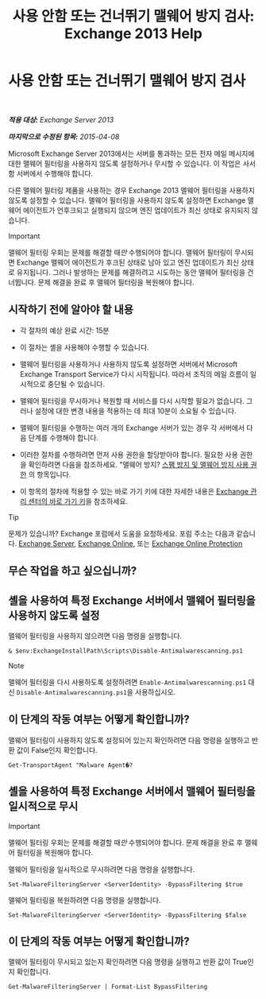 ﻿---
title: '사용 안함 또는 건너뛰기 맬웨어 방지 검사: Exchange 2013 Help'
TOCTitle: 사용 안함 또는 건너뛰기 맬웨어 방지 검사
ms:assetid: 6725c74b-b3ef-4259-9337-c739e9bf7b5d
ms:mtpsurl: https://technet.microsoft.com/ko-kr/library/JJ150526(v=EXCHG.150)
ms:contentKeyID: 50483371
ms.date: 05/22/2018
mtps_version: v=EXCHG.150
ms.translationtype: MT
---

# 사용 안함 또는 건너뛰기 맬웨어 방지 검사

 

_**적용 대상:** Exchange Server 2013_

_**마지막으로 수정된 항목:** 2015-04-08_

Microsoft Exchange Server 2013에서는 서버를 통과하는 모든 전자 메일 메시지에 대한 맬웨어 필터링을 사용하지 않도록 설정하거나 무시할 수 있습니다. 이 작업은 사서함 서버에서 수행해야 합니다.

다른 맬웨어 필터링 제품을 사용하는 경우 Exchange 2013 맬웨어 필터링을 사용하지 않도록 설정할 수 있습니다. 맬웨어 필터링을 사용하지 않도록 설정하면 Exchange 맬웨어 에이전트가 언후크되고 실행되지 않으며 엔진 업데이트가 최신 상태로 유지되지 않습니다.


> [!IMPORTANT]
> 맬웨어 필터링 우회는 문제를 해결할 때<EM>만</EM> 수행되어야 합니다. 맬웨어 필터링이 무시되면 Exchange 맬웨어 에이전트가 후크된 상태로 남아 있고 엔진 업데이트가 최신 상태로 유지됩니다. 그러나 발생하는 문제를 해결하려고 시도하는 동안 맬웨어 필터링을 건너뜁니다. 문제 해결을 완료 후 맬웨어 필터링을 복원해야 합니다.



## 시작하기 전에 알아야 할 내용

  - 각 절차의 예상 완료 시간: 15분

  - 이 절차는 셸을 사용해야 수행할 수 있습니다.

  - 맬웨어 필터링을 사용하거나 사용하지 않도록 설정하면 서버에서 Microsoft Exchange Transport Service가 다시 시작됩니다. 따라서 조직의 메일 흐름이 일시적으로 중단될 수 있습니다.

  - 맬웨어 필터링을 무시하거나 복원할 때 서비스를 다시 시작할 필요가 없습니다. 그러나 설정에 대한 변경 내용을 적용하는 데 최대 10분이 소요될 수 있습니다.

  - 맬웨어 필터링을 수행하는 여러 개의 Exchange 서버가 있는 경우 각 서버에서 다음 단계를 수행해야 합니다.

  - 이러한 절차를 수행하려면 먼저 사용 권한을 할당받아야 합니다. 필요한 사용 권한을 확인하려면 다음을 참조하세요. "맬웨어 방지? [스팸 방지 및 맬웨어 방지 사용 권한](anti-spam-and-anti-malware-permissions-exchange-2013-help.md) 의 항목입니다.

  - 이 항목의 절차에 적용할 수 있는 바로 가기 키에 대한 자세한 내용은 [Exchange 관리 센터의 바로 가기 키](keyboard-shortcuts-in-the-exchange-admin-center-exchange-online-protection-help.md)을 참조하세요.


> [!TIP]
> 문제가 있습니까? Exchange 포럼에서 도움을 요청하세요. 포럼 주소는 다음과 같습니다. <A href="https://go.microsoft.com/fwlink/p/?linkid=60612">Exchange Server</A>, <A href="https://go.microsoft.com/fwlink/p/?linkid=267542">Exchange Online</A>, 또는 <A href="https://go.microsoft.com/fwlink/p/?linkid=285351">Exchange Online Protection</A>



## 무슨 작업을 하고 싶으십니까?

## 셸을 사용하여 특정 Exchange 서버에서 맬웨어 필터링을 사용하지 않도록 설정

맬웨어 필터링을 사용하지 않으려면 다음 명령을 실행합니다.

    & $env:ExchangeInstallPath\Scripts\Disable-Antimalwarescanning.ps1


> [!NOTE]
> 맬웨어 필터링을 다시 사용하도록 설정하려면 <CODE>Enable-Antimalwarescanning.ps1</CODE> 대신 <CODE>Disable-Antimalwarescanning.ps1</CODE>을 사용하십시오.



## 이 단계의 작동 여부는 어떻게 확인합니까?

맬웨어 필터링이 사용하지 않도록 설정되어 있는지 확인하려면 다음 명령을 실행하고 반환 값이 False인지 확인합니다.

    Get-TransportAgent "Malware Agent�?

## 셸을 사용하여 특정 Exchange 서버에서 맬웨어 필터링을 일시적으로 무시


> [!IMPORTANT]
> 맬웨어 필터링 우회는 문제를 해결할 때<EM>만</EM> 수행되어야 합니다. 문제 해결을 완료 후 맬웨어 필터링을 복원해야 합니다.



맬웨어 필터링을 일시적으로 무시하려면 다음 명령을 실행합니다.

    Set-MalwareFilteringServer <ServerIdentity> -BypassFiltering $true

맬웨어 필터링을 복원하려면 다음 명령을 실행합니다.

    Set-MalwareFilteringServer <ServerIdentity> -BypassFiltering $false

## 이 단계의 작동 여부는 어떻게 확인합니까?

맬웨어 필터링이 무시되고 있는지 확인하려면 다음 명령을 실행하고 반환 값이 True인지 확인합니다.

    Get-MalwareFilteringServer | Format-List BypassFiltering

